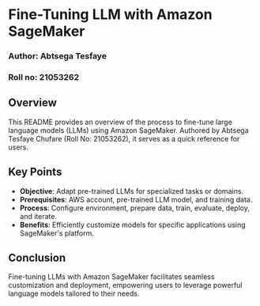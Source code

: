 # Fine-Tuning LLM with Amazon SageMaker
### Author: Abtsega Tesfaye
### Roll no: 21053262

## Overview



This README provides an overview of the process to fine-tune large language models (LLMs) using Amazon SageMaker. Authored by Abtsega Tesfaye Chufare (Roll No: 21053262), it serves as a quick reference for users.

## Key Points

- **Objective**: Adapt pre-trained LLMs for specialized tasks or domains.
- **Prerequisites**: AWS account, pre-trained LLM model, and training data.
- **Process**: Configure environment, prepare data, train, evaluate, deploy, and iterate.
- **Benefits**: Efficiently customize models for specific applications using SageMaker's platform.

## Conclusion

Fine-tuning LLMs with Amazon SageMaker facilitates seamless customization and deployment, empowering users to leverage powerful language models tailored to their needs.
